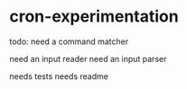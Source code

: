 # cron-experimentation

todo:
need a command matcher

need an input reader
need an input parser

needs tests
needs readme